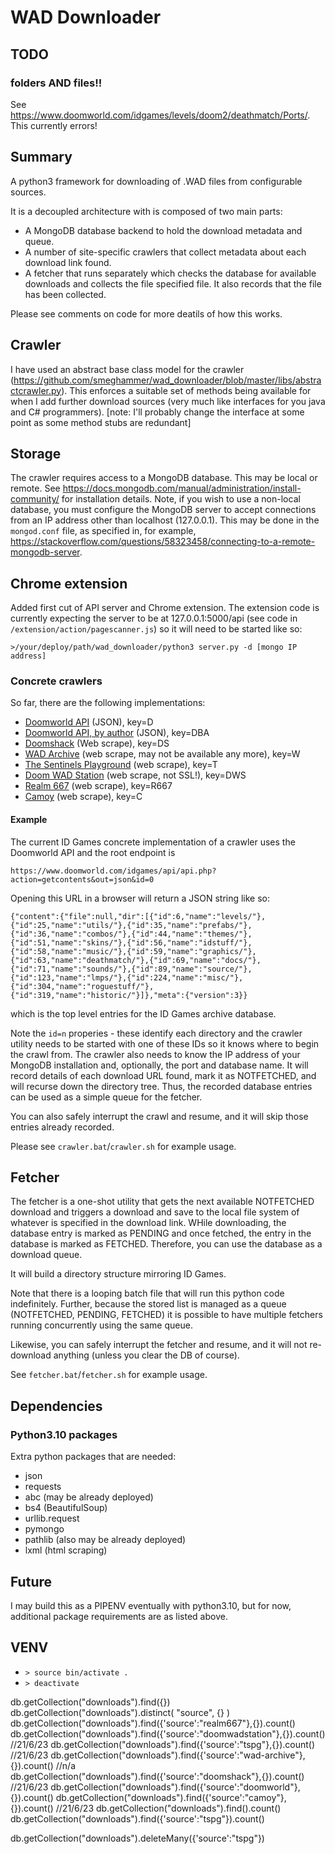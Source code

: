 # WAD Downloader

## TODO
### folders AND files!!
See https://www.doomworld.com/idgames/levels/doom2/deathmatch/Ports/. This currently errors!

## Summary
A python3 framework for downloading of .WAD files from configurable sources.

It is a decoupled architecture with is composed of two main parts:

 - A MongoDB database backend to hold the download metadata and queue.
 - A number of site-specific crawlers that collect metadata about each download link found. 
 - A fetcher that runs separately which checks the database for available downloads and collects the file specified file. It also records that the file has been collected. 
 
Please see comments on code for more deatils of how this works.

## Crawler
I have used an abstract base class model for the crawler (https://github.com/smeghammer/wad_downloader/blob/master/libs/abstractcrawler.py). This enforces a suitable set of methods being available for when I add further download sources (very much like interfaces for you java and C# programmers). [note: I'll probably change the interface at some point as some method stubs are redundant]

## Storage
The crawler requires access to a MongoDB database. This may be local or remote. See https://docs.mongodb.com/manual/administration/install-community/ for installation details. Note, if you wish to use a non-local database, you must configure the MongoDB server to accept connections from an IP address other than localhost (127.0.0.1). This may be done in the `mongod.conf` file, as specified in, for example, https://stackoverflow.com/questions/58323458/connecting-to-a-remote-mongodb-server. 

## Chrome extension
Added first cut of API server and Chrome extension. The extension code is currently expecting the server to be at 127.0.0.1:5000/api (see code in `/extension/action/pagescanner.js`) so it will need to be started like so:

`>/your/deploy/path/wad_downloader/python3 server.py -d [mongo IP address]`

### Concrete crawlers
So far, there are the following implementations:

 - [Doomworld API](https://www.doomworld.com/idgames/api/api.php?action=getcontents&out=json&id=0) (JSON), key=D
 - [Doomworld API, by author](https://www.doomworld.com/idgames/api/api.php?action=getcontents&out=json&id=0) (JSON), key=DBA
 - [Doomshack](https://doomshack.org/) (Web scrape), key=DS
 - [WAD Archive](https://www.wad-archive.com/Category/WADs) (web scrape, may not be available any more), key=W
 - [The Sentinels Playground](https://allfearthesentinel.net/zandronum/wads.php) (web scrape), key=T
 - [Doom WAD Station](http://www.doomwadstation.net/mega/) (web scrape, not SSL!), key=DWS
 - [Realm 667](https://www.realm667.com/index.php/en/repository-18489) (web scrape), key=R667
 - [Camoy](https://camoy.sdf.org/) (web scrape), key=C

#### Example
The current ID Games concrete implementation of a crawler uses the Doomworld API and the root endpoint is

`https://www.doomworld.com/idgames/api/api.php?action=getcontents&out=json&id=0`

Opening this URL in a browser will return a JSON string like so:

`{"content":{"file":null,"dir":[{"id":6,"name":"levels/"},{"id":25,"name":"utils/"},{"id":35,"name":"prefabs/"},{"id":36,"name":"combos/"},{"id":44,"name":"themes/"},{"id":51,"name":"skins/"},{"id":56,"name":"idstuff/"},{"id":58,"name":"music/"},{"id":59,"name":"graphics/"},{"id":63,"name":"deathmatch/"},{"id":69,"name":"docs/"},{"id":71,"name":"sounds/"},{"id":89,"name":"source/"},{"id":123,"name":"lmps/"},{"id":224,"name":"misc/"},{"id":304,"name":"roguestuff/"},{"id":319,"name":"historic/"}]},"meta":{"version":3}}`

which is the top level entries for the ID Games archive database. 

Note the `id=n` properies - these identify each directory and the crawler utility needs to be started with one of these IDs so it knows where to begin the crawl from. The crawler also needs to know the IP address of your MongoDB installation and, optionally, the port and database name. It will record details of each download URL found, mark it as NOTFETCHED, and will recurse down the directory tree. Thus, the recorded database entries can be used as a simple queue for the fetcher.

You can also safely interrupt the crawl and resume, and it will skip those entries already recorded.

Please see `crawler.bat`/`crawler.sh` for example usage.


## Fetcher
The fetcher is a one-shot utility that gets the next available NOTFETCHED download and triggers a download and save to the local file system of whatever is specified in the download link. WHile downloading, the database entry is marked as PENDING and once fetched, the entry in the database is marked as FETCHED. Therefore, you can use the database as a download queue. 

It will build a directory structure mirroring ID Games.

Note that there is a looping batch file that will run this python code indefinitely. Further, because the stored list is managed as a queue (NOTFETCHED, PENDING, FETCHED) it is possible to have multiple fetchers running concurrently using the same queue.

Likewise, you can safely interrupt the fetcher and resume, and it will not re-download anything (unless you clear the DB of course).

See `fetcher.bat`/`fetcher.sh` for example usage.

## Dependencies

### Python3.10 packages
Extra python packages that are needed:

 - json
 - requests
 - abc (may be already deployed)
 - bs4 (BeautifulSoup)
 - urllib.request
 - pymongo
 - pathlib (also may be already deployed)
 - lxml (html scraping)
 

## Future
I may build this as a PIPENV eventually with python3.10, but for now, additional package requirements are as listed above.

## VENV
 - `> source bin/activate .`
 - `> deactivate`

db.getCollection("downloads").find({})
db.getCollection("downloads").distinct(
"source", {}
)
db.getCollection("downloads").find({'source':"realm667"},{}).count()
db.getCollection("downloads").find({'source':"doomwadstation"},{}).count() //21/6/23
db.getCollection("downloads").find({'source':"tspg"},{}).count() //21/6/23
db.getCollection("downloads").find({'source':"wad-archive"},{}).count() //n/a
db.getCollection("downloads").find({'source':"doomshack"},{}).count() //21/6/23
db.getCollection("downloads").find({'source':"doomworld"},{}).count()
db.getCollection("downloads").find({'source':"camoy"},{}).count() //21/6/23
db.getCollection("downloads").find().count()
db.getCollection("downloads").find({'source':"tspg"}).count()

db.getCollection("downloads").deleteMany({'source':"tspg"})
